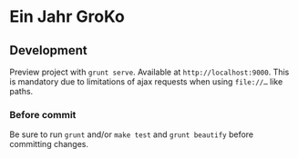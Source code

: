 Ein Jahr GroKo
==============

## Development
Preview project with `grunt serve`. Available at `http://localhost:9000`. This is mandatory due to limitations of ajax requests when using `file://…` like paths.

### Before commit
Be sure to run `grunt` and/or `make test` and `grunt beautify` before committing changes.

